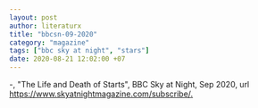 ```yaml
---
layout: post
author: literaturx
title: "bbcsn-09-2020"
category: "magazine"
tags: ["bbc sky at night", "stars"]
date: 2020-08-21 12:02:00 +07
---
```


-, "The Life and Death of Starts", BBC Sky at Night, Sep 2020, url <https://www.skyatnightmagazine.com/subscribe/>[.](https://drive.google.com/file/d/1T-6fwDpQRongV7etkHZbl9EbP7x60e1x/view?usp=sharing)
